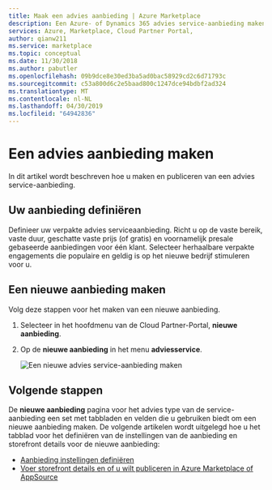 ```yaml
---
title: Maak een advies aanbieding | Azure Marketplace
description: Een Azure- of Dynamics 365 advies service-aanbieding maken in de Cloud Partner-Portal voor Azure Marketplace.
services: Azure, Marketplace, Cloud Partner Portal,
author: qianw211
ms.service: marketplace
ms.topic: conceptual
ms.date: 11/30/2018
ms.author: pabutler
ms.openlocfilehash: 09b9dce8e30ed3ba5ad0bac58929cd2c6d71793c
ms.sourcegitcommit: c53a800d6c2e5baad800c1247dce94bdbf2ad324
ms.translationtype: MT
ms.contentlocale: nl-NL
ms.lasthandoff: 04/30/2019
ms.locfileid: "64942836"
---
```

# <a name="create-a-consulting-offer"></a>Een advies aanbieding maken

In dit artikel wordt beschreven hoe u maken en publiceren van een advies service-aanbieding.

## <a name="define-your-offer"></a>Uw aanbieding definiëren

Definieer uw verpakte advies serviceaanbieding. Richt u op de vaste bereik, vaste duur, geschatte vaste prijs (of gratis) en voornamelijk presale gebaseerde aanbiedingen voor één klant. Selecteer herhaalbare verpakte engagements die populaire en geldig is op het nieuwe bedrijf stimuleren voor u.

## <a name="create-a-new-offer"></a>Een nieuwe aanbieding maken

Volg deze stappen voor het maken van een nieuwe aanbieding.
1. Selecteer in het hoofdmenu van de Cloud Partner-Portal, **nieuwe aanbieding**.
1. Op de **nieuwe aanbieding** in het menu **adviesservice**.

    ![Een nieuwe advies service-aanbieding maken](media/cppselectnewconsultingoffer.png)

## <a name="next-steps"></a>Volgende stappen

De **nieuwe aanbieding** pagina voor het advies type van de service-aanbieding een set met tabbladen en velden die u gebruiken biedt om een nieuwe aanbieding maken. De volgende artikelen wordt uitgelegd hoe u het tabblad voor het definiëren van de instellingen van de aanbieding en storefront details voor de nieuwe aanbieding:

-   [Aanbieding instellingen definiëren](./cpp-consulting-service-define-offer-settings.md)
-   [Voer storefront details en of u wilt publiceren in Azure Marketplace of AppSource](./cpp-consulting-service-storefront-details.md)
